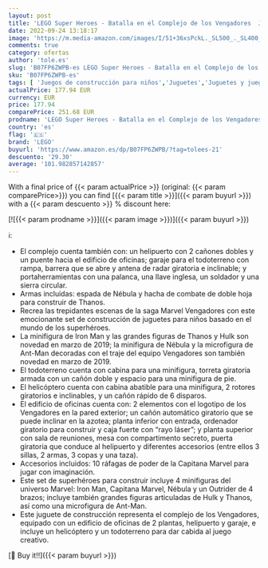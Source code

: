 ```yaml
---
layout: post
title: 'LEGO Super Heroes - Batalla en el Complejo de los Vengadores  Juguete de Construcción de Avengers  Incluye Helicóptero y Todoterreno  76131 '
date: 2022-09-24 13:18:17
image: 'https://m.media-amazon.com/images/I/51+36xsPckL._SL500_._SL400_.jpg'
comments: true
category: ofertas
author: 'tole.es'
slug: 'B07FP6ZWPB-es LEGO Super Heroes - Batalla en el Complejo de los...'
sku: 'B07FP6ZWPB-es'
tags: [ 'Juegos de construcción para niños','Juguetes','Juguetes y juegos','Sets de construcción','lego','🇪🇸', ]
actualPrice: 177.94 EUR
currency: EUR
price: 177.94
comparePrice: 251.68 EUR
prodname: 'LEGO Super Heroes - Batalla en el Complejo de los Vengadores  Juguete de Construcción de Avengers  Incluye Helicóptero y Todoterreno  76131 '
country: 'es'
flag: '🇪🇸'
brand: 'LEGO'
buyurl: 'https://www.amazon.es/dp/B07FP6ZWPB/?tag=tolees-21'
descuento: '29.30'
average: '101.982857142857'
---
```


With a final price of {{< param actualPrice >}} (original: {{< param comparePrice>}}) you can find [{{< param title >}}]({{< param buyurl >}}) with a  {{< param descuento >}} % discount here:

[![{{< param prodname >}}]({{< param image >}})]({{< param buyurl >}})

ℹ️:

- El complejo cuenta también con: un helipuerto con 2 cañones dobles y un puente hacia el edificio de oficinas; garaje para el todoterreno con rampa, barrera que se abre y antena de radar giratoria e inclinable; y portaherramientas con una palanca, una llave inglesa, un soldador y una sierra circular.
- Armas incluidas: espada de Nébula y hacha de combate de doble hoja para construir de Thanos.
- Recrea las trepidantes escenas de la saga Marvel Vengadores con este emocionante set de construcción de juguetes para niños basado en el mundo de los superhéroes.
- La minifigura de Iron Man y las grandes figuras de Thanos y Hulk son novedad en marzo de 2019; la minifigura de Nébula y la microfigura de Ant-Man decoradas con el traje del equipo Vengadores son también novedad en marzo de 2019.
- El todoterreno cuenta con cabina para una minifigura, torreta giratoria armada con un cañón doble y espacio para una minifigura de pie.
- El helicóptero cuenta con cabina abatible para una minifigura, 2 rotores giratorios e inclinables, y un cañón rápido de 6 disparos.
- El edificio de oficinas cuenta con: 2 elementos con el logotipo de los Vengadores en la pared exterior; un cañón automático giratorio que se puede inclinar en la azotea; planta inferior con entrada, ordenador giratorio para construir y caja fuerte con “rayo láser”; y planta superior con sala de reuniones, mesa con compartimento secreto, puerta giratoria que conduce al helipuerto y diferentes accesorios (entre ellos 3 sillas, 2 armas, 3 copas y una taza).
- Accesorios incluidos: 10 ráfagas de poder de la Capitana Marvel para jugar con imaginación.
- Este set de superhéroes para construir incluye 4 minifiguras del universo Marvel: Iron Man, Capitana Marvel, Nébula y un Outrider de 4 brazos; incluye también grandes figuras articuladas de Hulk y Thanos, así como una microfigura de Ant-Man.
- Este juguete de construcción representa el complejo de los Vengadores, equipado con un edificio de oficinas de 2 plantas, helipuerto y garaje, e incluye un helicóptero y un todoterreno para dar cabida al juego creativo.

[🛒 Buy it!!]({{< param buyurl >}})
